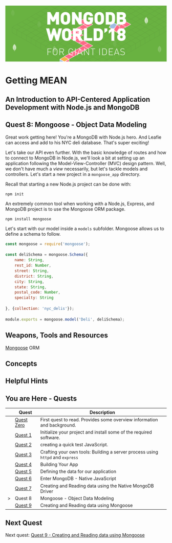![MongoDB](../images/header.png "MongoDB")
# Getting MEAN
## An Introduction to API-Centered Application Development with Node.js and MongoDB
## Quest 8: Mongoose - Object Data Modeling

Great work getting here! You're a MongoDB with Node.js hero. And Leafie can access and add to his NYC deli database.
That's super exciting!

Let's take our API even further. With the basic knowledge of routes and how to connect to MongoDB in Node.js, we'll look 
a bit at setting up an application following the Model-View-Controller (MVC) design pattern. Well, we don't have much a 
*view* necessarily, but let's tackle models and controllers. Let's start a new project in a `mongoose_app` directory.

Recall that starting a new Node.js project can be done with:

```
npm init
```

An extremely common tool when working with a Node.js, Express, and MongoDB project is to use
the Mongoose ORM package.

```
npm install mongoose
```

Let's start with our model inside a `models` subfolder. Mongoose allows us to define a schema to follow.

```javascript {.line-numbers}
const mongoose = require('mongoose');

const deliSchema = mongoose.Schema({
    name: String,
    rest_id: Number,
    street: String,
    district: String,
    city: String,
    state: String,
    postal_code: Number,
    specialty: String

}, {collection: 'nyc_delis'});

module.exports = mongoose.model('Deli', deliSchema);
```



## Weapons, Tools and Resources

[Mongoose](http://mongoosejs.com/) ORM 

## Concepts

## Helpful Hints

## You are Here - Quests
|  | Quest | Description |
|--|-------|-------------|
|  |[Quest Zero](./quest0.md) | First quest to read.  Provides some overview information and background. |
|  |[Quest 1](./quest1.md) | Initialize your project and install some of the required software. |
|  |[Quest 2 ](./quest2.md) | creating a quick test JavaScript. |
|  |[Quest 3 ](./quest3.md) | Crafting your own tools: Building a server process using `httpd` and `express` |
|  |[Quest 4 ](./quest4.md) | Building Your App |
|  |[Quest 5](./quest5.md) | Defining the data for our application |
|  |[Quest 6](./quest6.md) | Enter MongoDB - Native JavaScript  |
|  |[Quest 7](./quest7.md) | Creating and Reading data using the Native MongoDB Driver |
| > | Quest 8 | Mongoose - Object Data Modeling |
| | [Quest 9](./quest9.md) | Creating and Reading data using Mongoose  |

## Next Quest

Next quest: [Quest 9 - Creating and Reading data using Mongoose](./quest9.md) 
